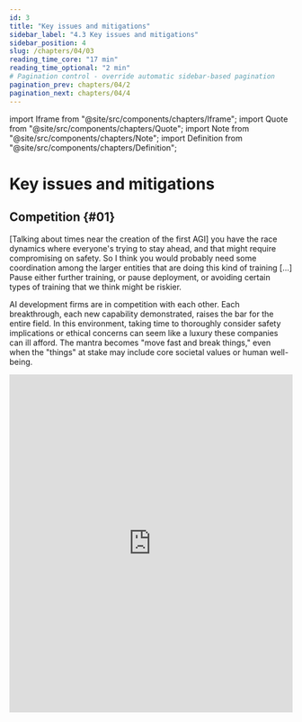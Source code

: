 ```yaml
---
id: 3
title: "Key issues and mitigations"
sidebar_label: "4.3 Key issues and mitigations"
sidebar_position: 4
slug: /chapters/04/03
reading_time_core: "17 min"
reading_time_optional: "2 min"
# Pagination control - override automatic sidebar-based pagination
pagination_prev: chapters/04/2
pagination_next: chapters/04/4
---
```

import Iframe from "@site/src/components/chapters/Iframe";
import Quote from "@site/src/components/chapters/Quote";
import Note from "@site/src/components/chapters/Note";
import Definition from "@site/src/components/chapters/Definition";

# Key issues and mitigations

## Competition {#01}

<Quote speaker="John Schulman" position="Co-Founder of OpenAI" date="" source="">

[Talking about times near the creation of the first AGI] you have the race dynamics where everyone's trying to stay ahead, and that might require compromising on safety. So I think you would probably need some coordination among the larger entities that are doing this kind of training [...] Pause either further training, or pause deployment, or avoiding certain types of training that we think might be riskier.

</Quote>

AI development firms are in competition with each other. Each breakthrough, each new capability demonstrated, raises the bar for the entire field. In this environment, taking time to thoroughly consider safety implications or ethical concerns can seem like a luxury these companies can ill afford. The mantra becomes "move fast and break things," even when the "things" at stake may include core societal values or human well-being.

<Iframe src="https://ourworldindata.org/grapher/artificial-intelligence-patents-submitted?tab=map" width="100%" height="600px" loading="lazy" allow="web-share; clipboard-write" frameBorder="0" number="3" label="4.3" caption="Our World in Data: Patents for AI by country ([Giattino et al., 2023](https://ourworldindata.org/artificial-intelligence))" />

This dynamic isn't limited to the private sector. Nation-states, too, have recognized AI as a cornerstone of future economic and military power. Russian President Vladimir Putin's 2017 statement that "whoever becomes the leader in this sphere will become the ruler of the world" encapsulates the high-stakes nature of this competition. This perspective has sparked a flurry of government activity, with over 50 countries announcing national AI strategies and pouring massive public investments into the field ([Stanford, 2024](https://aiindex.stanford.edu/report/)). A testament to the perceived strategic importance of AI for governments, or at least government officials, the former head of the U.S. National Security Agency is now on the board of OpenAI ([Peters, 2024](https://www.theverge.com/2024/6/13/24178079/openai-board-paul-nakasone-nsa-safety)).

<Iframe src="https://ourworldindata.org/grapher/national-strategies-on-artificial-intelligence?tab=map" width="100%" height="600px" loading="lazy" allow="web-share; clipboard-write" frameBorder="0" number="4" label="4.4" caption="Countries with AI Strategies ([Giattino et al., 2023](https://ourworldindata.org/artificial-intelligence))" />

The consequences of this competitive dynamic are problematic. Even if some actors recognize the need for caution and safety measures, unilateral action risks ceding advantage to less scrupulous competitors. This prisoner's dilemma writ large makes it exceedingly difficult for any single entity, be it a company or a country, to prioritize safety over speed ([Askell et al., 2019](https://arxiv.org/abs/1907.04534)). This also extends to government regulation: countries are tempted to prioritize their competitiveness in AI over ensuring safety and fundamental rights, because they may perceive the regulations to protect the latter as damaging innovation. Thus, the emphasis on national strategic interests often comes at the expense of domestic and international action on AI safety. Countries may be hesitant to support governance frameworks that could potentially constrain their AI ambitions or give competitors an edge.

<Iframe src="https://ourworldindata.org/grapher/cumulative-number-of-large-scale-ai-systems-by-country?tab=chart" width="100%" height="600px" loading="lazy" allow="web-share; clipboard-write" frameBorder="0" number="8" label="4.8" caption="Cumulative number of large-scale AI systems by country since 2017. Refers to the location of the primary organization with which the authors of a large-scale AI systems are affiliated. ([Giattino et al., 2023](https://ourworldindata.org/artificial-intelligence))" />

**Policies**

Addressing these challenges requires multiple approaches. At the national level, policymakers must work to align the incentives of AI developers with broader societal interests. This could involve regulatory frameworks that mandate safety considerations, coupled with incentives for responsible AI development. Internationally, there's an urgent need for forums and agreements that can help manage the AI race, perhaps drawing lessons from arms control regimes or climate change negotiations.

Moreover, fostering a shared understanding of AI risks among key stakeholders - from tech executives to national security officials - is crucial. This awareness-building must go hand in hand with efforts to reframe the AI race not as a zero-sum game, but as a collective endeavor to manage AI development.

## Proliferation {#02}

Imagine a cutting-edge AI model, capable of generating hyper-realistic deepfakes or designing novel bioweapons, is developed by a well-intentioned research lab. The lab, adhering to principles of open science, publishes their findings and releases the model's code as open-source. Within hours, the model is downloaded thousands of times across the globe. Within days, modified versions start appearing on code-sharing platforms. Within weeks, the capabilities that were once confined to a single lab have proliferated across the internet, accessible to anyone with a decent computer and an internet connection.

This scenario, while hypothetical, isn't far from reality. The AI community has a strong culture of openness, with many researchers and companies releasing their models and findings to the public. This openness has undoubtedly accelerated progress in the field, but it also presents a significant governance challenge.

The proliferation problem in AI governance stems from three main factors:

1. **Open-source culture:** Many AI researchers and organizations believe in the principles of open science, freely sharing their code and findings.

2. **General openness of the AI industry:** Even when code isn't openly shared, the AI industry is characterized by a high degree of knowledge sharing through academic papers, conferences, and informal networks.

3. **Potential for theft:** As AI becomes increasingly valuable, the risk of intellectual property theft, including through cyberattacks or insider threats, grows.

These factors combine to create an environment where potentially dangerous AI capabilities can spread rapidly and widely, outpacing our ability to govern their use effectively.

The proliferation challenge extends beyond the spread of AI models or algorithms. It also encompasses the dissemination of key components in the AI supply chain, such as advanced semiconductors used in AI computing. Recent efforts by the U.S. to restrict the export of cutting-edge chips highlight the dual-use nature of these technologies and the difficulties in controlling their spread ([Masi, 2024](https://medium.com/@nicholas_masi/gpu-export-controls-dont-work-a754c953f04d)).

Another crucial aspect of the proliferation problem is the offense-defense balance in AI capabilities ([Tang et al., 2024](https://securityandtechnology.org/virtual-library/reports/the-implications-of-artificial-intelligence-in-cybersecurity/)). In many areas of AI development, offensive capabilities (such as developing and carrying out cyberattacks or crafting persuasive misinformation) can be easier to develop and deploy than defensive measures (such as using defensive cyber capabilities or filtering out misinformation).

<Note title="Verification Challenges" collapsed={true}>

This ease of proliferation creates significant hurdles for international governance efforts. Unlike some nuclear non-proliferation treaties, where satellite imagery and other remote sensing technologies can be used to monitor compliance ([U.S. Congressional Research Service, 2011](https://crsreports.congress.gov/product/pdf/R/R41201)), verifying adherence to AI governance agreements would likely require deep access to an organization's or country's AI systems and development processes. And that may require access to highly sensitive or strategically valuable corporate or national secrets. Many countries will be reluctant to agree to inspections or information sharing that could compromise their strategic advantages or reveal the full extent of their AI capabilities.

Imagine, for instance, an international agreement that prohibits the development of AI systems capable of autonomously launching cyber attacks. Verifying compliance with such an agreement would be incredibly difficult. It might require access to source code, training data, and testing environments - all of which could be considered state or corporate secrets.

This verification challenge creates a trust deficit in international AI governance efforts. Countries may be reluctant to enter into agreements they can't verify, while those that do might constantly suspect others of cheating.

Moreover, the ease of AI proliferation means that even if major powers agree to certain restrictions, smaller countries or non-state actors could potentially develop or acquire advanced AI capabilities. This dynamic further complicates international governance efforts.

</Note>

**Policies**

**How do we ensure responsible use of AI when potentially harmful capabilities are widely accessible?** The key challenge for AI governance becomes finding the right balance between openness and control. Several potential solutions have been proposed to find the right balance:

- **Targeted Openness:** Instead of a binary open/closed approach, AI developers could adopt a more nuanced stance. For instance, foundational research and non-sensitive applications could remain open, while potentially dangerous capabilities are subject to stricter controls.

- **Staged releases:** Rather than immediately making a lab’s most advanced model publicly available, it could gradually release increasingly capable models ([Solaiman, 2023](https://arxiv.org/abs/2302.04844)). This allows developers to assess potential risks and misuse scenarios at each stage, informing decisions about subsequent releases. Developers can identify unforeseen issues or concerns; researchers, policymakers, and the public can reflect about the implications of more advanced AI systems; and society and relevant stakeholders have time to adapt to each level of capability before more powerful versions are released.

- **Enhanced Information Security:** As AI systems become more powerful, protecting them from theft or unauthorized access becomes crucial. This might involve developing new cybersecurity protocols specifically designed for AI systems.

- **Export Controls and Access Restrictions:** Governments might implement export controls on advanced AI systems or components, similar to those used for other sensitive technologies. Additionally, access to large-scale computing resources necessary for training frontier AI models could be restricted ([Heim et al., 2024](https://www.oxfordmartin.ox.ac.uk/publications/governing-through-the-cloud-the-intermediary-role-of-compute-providers-in-ai-regulation)).

- **Responsible Disclosure Practices:** The AI community could develop norms around responsible disclosure of potentially dangerous capabilities, similar to those in the cybersecurity field ([O’Brien et al., 2024](https://www.iaps.ai/research/coordinated-disclosure)).

- **Technical Measures:** Researchers could explore technical solutions to limit the misuse of AI models, such as built-in use restrictions ([Dong et al., 2024](https://arxiv.org/abs/2406.02622)).

- **International cooperation:** This could involve creating new institutions or frameworks specifically designed to monitor and manage the spread of advanced AI capabilities.

## Uncertainty {#03}

<Quote speaker="Greg Brockman" position="Co-Founder and Former CTO of OpenAI" date="" source="">

The exact way the post-AGI world will look is hard to predict — that world will likely be more different from today's world than today's is from the 1500s [...] We do not yet know how hard it will be to make sure AGIs act according to the values of their operators. Some people believe it will be easy; some people believe it'll be unimaginably difficult; but no one knows for sure

</Quote>

The governance of frontier AI is profoundly complicated by the pervasive uncertainty that shrouds the field. This uncertainty manifests in multiple dimensions.

At the most fundamental level, there is deep uncertainty about the future trajectory of AI capabilities - although experts and forecasters have generally been surprised by the rapid pace of AI development ([Cotra & Piper 2024](https://www.planned-obsolescence.org/language-models-surprised-us/)). Predicting the pace and direction of future advancements is challenging. This uncertainty is compounded by the potential for unexpected breakthroughs or emergent capabilities that could rapidly shift the risk landscape, making it difficult for governance frameworks to anticipate and prepare for all possible scenarios.

Another critical area of uncertainty lies in understanding the relative importance of different factors in AI development. The interplay between computational power, data availability, and algorithmic innovations in driving AI progress is not fully understood. What is sometimes called the "scaling debate" has significant implications for governance approaches ([Hooker & Sandoval, 2024](https://cohere.com/blog/scaling-laws-of-ai)). If compute is the primary bottleneck, then regulations focusing on hardware access might be most effective. Conversely, if data or algorithmic breakthroughs are key, different governance levers would need to be prioritized.

The nature and magnitude of potential risks posed by advanced AI systems are also subjects of considerable uncertainty. While there is largely a consensus on some current or near-term risks, such as AI-enabled disinformation or privacy violations, the long-term and more extreme risks are more contentious and difficult to quantify. The challenge for governance is to address these potential risks without overreacting or stifling beneficial innovation.

This uncertainty extends to the efficacy of proposed technical solutions for AI safety and alignment. While research in these areas is progressing, it's unclear whether current approaches will scale to more advanced AI systems or if fundamentally new paradigms will be required. This creates a moving target for governance efforts, as the mechanisms needed to ensure AI safety may evolve rapidly alongside AI capabilities.

The "pacing problem" further complicates matters. AI technology is advancing at a rate that often outstrips the ability of governance structures to adapt. Traditional regulatory processes, designed for slower-moving technologies, may struggle to keep up with the rapid evolution of AI capabilities. This creates a risk of governance frameworks becoming obsolete almost as soon as they are implemented.

Compounding these challenges is the relative lack of expertise within many government bodies regarding cutting-edge AI technologies. This knowledge gap can lead to misguided policies or an inability to effectively oversee AI development and deployment. Bridging this expertise gap is crucial but challenging, given the competitive landscape for AI talent.

Despite these uncertainties, the potential consequences of advanced AI systems are too significant to allow for inaction. This creates a paradoxical situation where decisions must be made and governance structures established in the face of deep uncertainty - as has occasionally been the case in other fields that grapple with decision-making under uncertainty, such as pandemic preparedness.

**Policies**

One approach to addressing this uncertainty is to increase visibility into AI development processes. This could involve implementing more robust reporting requirements for AI companies, including "know-your-customer" (KYC) policies for providers of AI services or compute.

Enhancing state and regulatory capacity is another crucial step. This involves not only increasing the technical expertise within government bodies but also developing more agile regulatory frameworks that can adapt quickly to new developments. Regulatory sandboxes, where new AI technologies can be tested under controlled conditions, offer one potential model for more responsive governance.

Scenario planning and red-teaming exercises can also play a valuable role in preparing for uncertain futures. By systematically exploring a range of possible AI development trajectories and their implications, governance bodies can develop more robust and adaptable strategies.

Importantly, governance approaches should be designed with flexibility and adaptability in mind. This could involve building in regular review periods, establishing clear triggers for policy adjustments based on predefined milestones in AI capabilities, and maintaining open channels of communication between policymakers, researchers, and industry leaders.

## Accountability {#04}

<Quote speaker="Jan Leike" position="Former co-lead of the Superalignment project at OpenAI" date="" source="">

[After resigning at OpenAI, talking about sources of risks] These problems are quite hard to get right, and I am concerned we aren't on a trajectory to get there [...] OpenAI is shouldering an enormous responsibility on behalf of all of humanity. But over the past years, safety culture and processes have taken a backseat to shiny products. We are long overdue in getting incredibly serious about the implications of AGI.

</Quote>

Companies like OpenAI, Google DeepMind, and Anthropic are pushing the boundaries of what's possible, often moving faster than regulators can keep up. Their decisions about what to develop, how to develop it, and when to release it to the public have far-reaching consequences. Yet, there is currently little external oversight or even visibility into these processes.

Take the release of GPT-3, for instance. The decision to release it first as a limited API, then more broadly, was made primarily by OpenAI's leadership. No regulatory body reviewed the model's capabilities and potential risks before its release. No standardized safety tests were required.

Companies developing frontier AI technologies wield enormous power, with the potential to reshape societies, economies, and power structures globally. Yet they operate with a degree of autonomy that would be unthinkable in other high-stakes industries. For example, pharmaceutical companies can’t release new drugs without regulatory approval, and nuclear power plants can’t be built without impact assessments.

The consequences of this lack of accountability are already becoming apparent. We've seen AI-generated deepfakes used to spread political misinformation ([Swenson & Chan, 2024](https://apnews.com/article/artificial-intelligence-elections-disinformation-chatgpt-bc283e7426402f0b4baa7df280a4c3fd)). Language models have been used to create convincing phishing emails and other scams ([Stacey, 2025](https://www.ft.com/content/d60fb4fb-cb85-4df7-b246-ec3d08260e6f)). And there are growing concerns about AI systems perpetuating and amplifying societal biases.

Finally, this is not just about preventing harm. Lack of accountability also erodes public trust in AI technologies ([Afroogh et al., 2024](https://www.nature.com/articles/s41599-024-04044-8)). When people feel that these powerful systems are being developed behind closed doors, with little external oversight, it's natural to be skeptical or even fearful.

**Policies**

How do we make AI development more accountable without stifling innovation? There is no simple answer, but there are several promising approaches to consider. We talk more about proposals and approaches to this in the sections on corporate, national and international governance.

A robust accountability framework for AI development requires interlocking mechanisms operating at different timescales and levels of governance. At the foundational level, pre-deployment approval systems could establish clear capability-based thresholds for AI development accompanied by regulatory requirements, similar to regulations in other high-risk industries. Deployment could be made contingent on developers meeting safety and transparency requirements, creating a baseline for responsible development practices.

Building on this foundation, ongoing oversight could be maintained through a combination of external audits and ethical review boards. Independent experts would evaluate AI systems' capabilities, training data, and potential impacts, while diverse stakeholders would assess broader ethical implications. This dual-track review process, modeled after successful frameworks in medical research, would help identify and address both technical and societal concerns throughout the development cycle.

To ensure these oversight mechanisms have real impact, they must be backed by clear enforcement capabilities. A well-defined liability framework could establish legal responsibility for AI-related harms, creating strong incentives for careful development practices. This would be complemented by emergency intervention mechanisms, enabling regulatory bodies to respond swiftly to imminent risks from AI deployments – for instance, by halting the release of potentially dangerous systems.

The effectiveness of these measures ultimately depends on transparency and international coordination. Regular public disclosures about AI capabilities, limitations, and risks would enable informed public discourse while protecting legitimate proprietary interests. Given the global nature of AI development, these national frameworks must be harmonized through international agreements to prevent regulatory arbitrage and establish consistent global standards. We talk a lot more about this in the section dedicated to international governance. This coordinated approach would help ensure that accountability measures remain robust even as AI technology continues to advance.

## Allocation {#05}

AI has the potential to reshape the distribution of power, wealth, and opportunities across society. The issue of allocation or distributive consequences revolves around several questions associated with the consequences of developing and deploying increasingly advanced AI systems: who controls these systems? Who reaps their benefits? And what happens to those left behind?

The distributive consequences of AI span two interrelated dimensions: power and wealth. On the power front, we're seeing a gradual but significant shift in who holds the reins of influence and control in society. Those who develop and control advanced AI systems are gaining unprecedented leverage over economic, political, and social spheres.

Large language models like ChatGPT or Claude are developed and controlled by a handful of tech companies and research institutions. This concentration of power raises serious questions about accountability, transparency, and systemic influence.

Previous technological revolutions have often led to increased inequality, at least in the short to medium term. And with AI, the stakes are even higher, because AI has the potential to be a truly general-purpose technology, one that could theoretically replace human cognitive labor across almost all domains. If (or when) AGI becomes a reality, the distributive consequences could be staggering. Whoever controls an entity capable of outperforming humans in virtually every cognitive task - from scientific research to strategic planning to creative endeavors - would wield considerable power and wealth.

The prospect of AGI amplifies all the distributive concerns discussed so far. It could lead to extreme concentrations of power, potentially even enabling new forms of authoritarian control or technocratic governance.

**Policies**

How can we address the distributive consequences of AI development and deployment? There is no simple solution, but several approaches are being explored and debated. Redistributive policies could help spread the wealth generated by advanced AI systems. This could take the form of taxes on AI-driven profits, universal basic income programs, investment in education and retraining initiatives, or a ‘Windfall Clause’ ([O’Keefe et al., 2019](https://arxiv.org/abs/1912.11595)). These direct redistributive measures can be complemented by longer-term structural changes in how AI development occurs. Democratizing AI development through open-source projects and targeted public funding can help spread access to these transformative technologies beyond a small group of well-resourced organizations. This democratization effort could gain teeth through carefully crafted regulatory frameworks that prevent monopolistic consolidation.

These solutions must grapple with the differential impacts of AI across various segments of society and the global economy. It's not just a matter of the haves versus the have-nots. We're seeing complex dynamics play out between:

- Capital and labor: As AI automates more tasks, the returns to capital (those who own AI systems and the data they run on) may increase relative to returns to labor.

- Frontier AI countries and laggards: Nations at the forefront of AI development may gain significant economic and strategic advantages over others.

- Tech-savvy individuals and the less digitally literate: As AI becomes more integrated into daily life, those who can effectively use and understand these technologies may have significant advantages.

- Large corporations and small businesses: Big tech companies with vast data resources and AI capabilities may gain even more market power, potentially squeezing out smaller competitors.

These differential impacts add layers of complexity to the governance challenge. They underscore the need for nuanced, adaptable policies that can address the specific needs and vulnerabilities of different groups.
